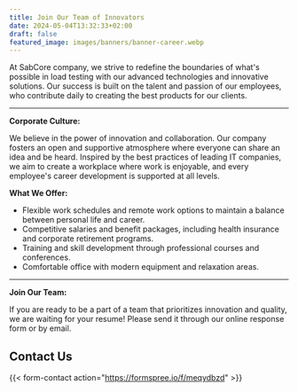 ```yaml
---
title: Join Our Team of Innovators
date: 2024-05-04T13:32:33+02:00
draft: false
featured_image: images/banners/banner-career.webp
---
```


At SabCore company, we strive to redefine the boundaries of what's possible in load testing with our advanced technologies and innovative solutions. Our success is built on the talent and passion of our employees, who contribute daily to creating the best products for our clients.

---

**Corporate Culture:**

We believe in the power of innovation and collaboration. Our company fosters an open and supportive atmosphere where everyone can share an idea and be heard. Inspired by the best practices of leading IT companies, we aim to create a workplace where work is enjoyable, and every employee's career development is supported at all levels.

**What We Offer:**

- Flexible work schedules and remote work options to maintain a balance between personal life and career.
- Competitive salaries and benefit packages, including health insurance and corporate retirement programs.
- Training and skill development through professional courses and conferences.
- Comfortable office with modern equipment and relaxation areas.

---

**Join Our Team:**

If you are ready to be a part of a team that prioritizes innovation and quality, we are waiting for your resume! Please send it through our online response form or by email.

## Contact Us

{{< form-contact action="https://formspree.io/f/meqydbzd" >}}
